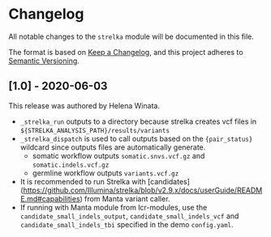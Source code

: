 # Changelog

All notable changes to the `strelka` module will be documented in this file.

The format is based on [Keep a Changelog](https://keepachangelog.com/en/1.0.0/),
and this project adheres to [Semantic Versioning](https://semver.org/spec/v2.0.0.html).

## [1.0] - 2020-06-03

This release was authored by Helena Winata.

- `_strelka_run` outputs to a directory because strelka creates vcf files in `${STRELKA_ANALYSIS_PATH}/results/variants`
- `_strelka_dispatch` is used to call outputs based on the `{pair_status}` wildcard since outputs files are automatically generate.
    - somatic workflow outputs `somatic.snvs.vcf.gz` and `somatic.indels.vcf.gz`
    - germline workflow outputs `variants.vcf.gz`
- It is recommended to run Strelka with [candidates] (https://github.com/Illumina/strelka/blob/v2.9.x/docs/userGuide/README.md#capabilities) from Manta variant caller.
- If running with Manta module from lcr-modules, use the `candidate_small_indels_output`, `candidate_small_indels_vcf` and `candidate_small_indels_tbi` specified in the demo `config.yaml`.
